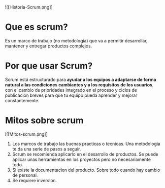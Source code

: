 ![[Historia-Scrum.png]]

# Que es scrum?
Es un marco de trabajo (no metodologia) que va a permitir desarrollar, mantener y entregar productos complejos.

# Por que usar Scrum?
Scrum está estructurado para **ayudar a los equipos a adaptarse de forma natural a las condiciones cambiantes y a los requisitos de los usuarios**, con el cambio de prioridades integrado en el proceso y ciclos de publicación breves para que tu equipo pueda aprender y mejorar constantemente.

# Mitos sobre scrum
![[Mitos-scrum.png]]

1. Los marcos de trabajo las buenas practicas o tecnicas. Una metodologia te da una serie de pasos a seguir.
2. Scrum se recomienda aplicarlo en el desarrollo de productos. Se puede aplicar unas herramientas en los proyectos pero no necesariamente todo.
3. Si existe la documentacion del producto. Sobre todo cuando hay cambio de personal.
4. Se requiere inversion.


